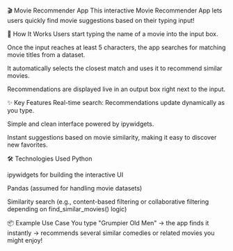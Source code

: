 
🎬 Movie Recommender App
This interactive Movie Recommender App lets users quickly find movie suggestions based on their typing input!

🚀 How It Works
Users start typing the name of a movie into the input box.

Once the input reaches at least 5 characters, the app searches for matching movie titles from a dataset.

It automatically selects the closest match and uses it to recommend similar movies.

Recommendations are displayed live in an output box right next to the input.

✨ Key Features
Real-time search: Recommendations update dynamically as you type.

Simple and clean interface powered by ipywidgets.

Instant suggestions based on movie similarity, making it easy to discover new favorites.

🛠️ Technologies Used
Python

ipywidgets for building the interactive UI

Pandas (assumed for handling movie datasets)

Similarity search (e.g., content-based filtering or collaborative filtering depending on find_similar_movies() logic)

📦 Example Use Case
You type "Grumpier Old Men" → the app finds it instantly → recommends several similar comedies or related movies you might enjoy!

